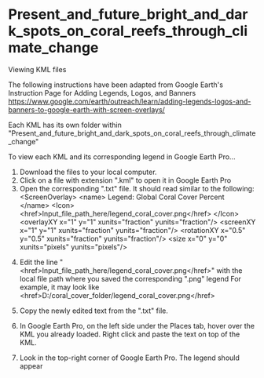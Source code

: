 # Present_and_future_bright_and_dark_spots_on_coral_reefs_through_climate_change

Viewing KML files

The following instructions have been adapted from Google Earth's Instruction Page for Adding Legends, Logos, and Banners
https://www.google.com/earth/outreach/learn/adding-legends-logos-and-banners-to-google-earth-with-screen-overlays/

Each KML has its own folder within "Present_and_future_bright_and_dark_spots_on_coral_reefs_through_climate_change"

To view each KML and its corresponding legend in Google Earth Pro...
1) Download the files to your local computer.
2) Click on a file with extension ".kml" to open it in Google Earth Pro
3) Open the corresponding ".txt" file. It should read similar to the following:
\<ScreenOverlay\>
     \<name\>
         Legend: Global Coral Cover Percent
     \</name\>
     \<Icon\>
       \<href\>Input_file_path_here/legend_coral_cover.png\</href\>
     \</Icon\>
     \<overlayXY x="1" y="1" xunits="fraction" yunits="fraction"/\>
     \<screenXY x="1" y="1" xunits="fraction" yunits="fraction"/\>
     \<rotationXY x="0.5" y="0.5" xunits="fraction" yunits="fraction"/\>
     \<size x="0" y="0" xunits="pixels" yunits="pixels"/\>
 </ScreenOverlay>
  
4) Edit the line "\<href\>Input_file_path_here/legend_coral_cover.png\</href\>" with the local file path where you saved the corresponding ".png" legend
For example, it may look like  \<href\>D:/coral_cover_folder/legend_coral_cover.png\</href\>

5) Copy the newly edited text from the ".txt" file.

6) In Google Earth Pro, on the left side under the Places tab, hover over the KML you already loaded. Right click and paste the text on top of the KML.

7) Look in the top-right corner of Google Earth Pro. The legend should appear
